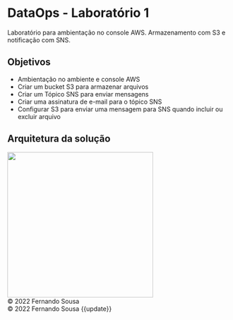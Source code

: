 # DataOps - Laboratório 1

Laboratório para ambientação no console AWS.
Armazenamento com S3 e notificação com SNS.


## Objetivos

* Ambientação no ambiente e console AWS
* Criar um bucket S3 para armazenar arquivos
* Criar um Tópico SNS para enviar mensagens
* Criar uma assinatura de e-mail para o tópico SNS
* Configurar S3 para enviar uma mensagem para SNS quando incluir ou excluir arquivo

## Arquitetura da solução

<img src="https://raw.github.com/fesousa/dataops-lab1/master/images/lab1.png" height='330'/>


<div class="footer">
    &copy; 2022 Fernando Sousa
</div>

<div class="footer">
    &copy; 2022 Fernando Sousa
    {{update}}
</div>